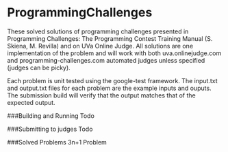 ProgrammingChallenges
=====================

These solved solutions of programming challenges presented in Programming Challenges: The Programming Contest Training Manual (S. Skiena, M. Revilla) and on UVa Online Judge. All solutions are one implementation of the problem and will work with both uva.onlinejudge.com and programming-challenges.com automated judges unless specified (judges can be picky).

Each problem is unit tested using the google-test framework. The input.txt and output.txt files for each problem are the example inputs and ouputs. The submission build will verify that the output matches that of the expected output.

###Building and Running
Todo

###Submitting to judges
Todo

###Solved Problems
3n+1 Problem

